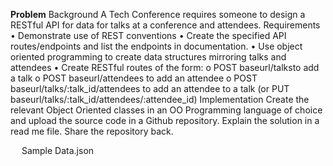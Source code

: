 ****************Problem****************
Background
A Tech Conference requires someone to design a RESTful API for data for talks at a conference and attendees. 
Requirements
•	Demonstrate use of REST conventions
•	Create the specified API routes/endpoints and list the endpoints in documentation.
•	Use object oriented programming to create data structures mirroring talks and attendees
•	Create RESTful routes of the form:
o	POST baseurl/talksto add a talk
o	POST baseurl/attendees to add an attendee
o	POST baseurl/talks/:talk_id/attendees to add an attendee to a talk (or PUT baseurl/talks/:talk_id/attendees/:attendee_id)
Implementation
Create the relevant Object Oriented classes in an OO Programming language of choice and upload the source code in a Github repository.
Explain the solution in a read me file.
Share the repository back.


 
Sample Data.json

 

